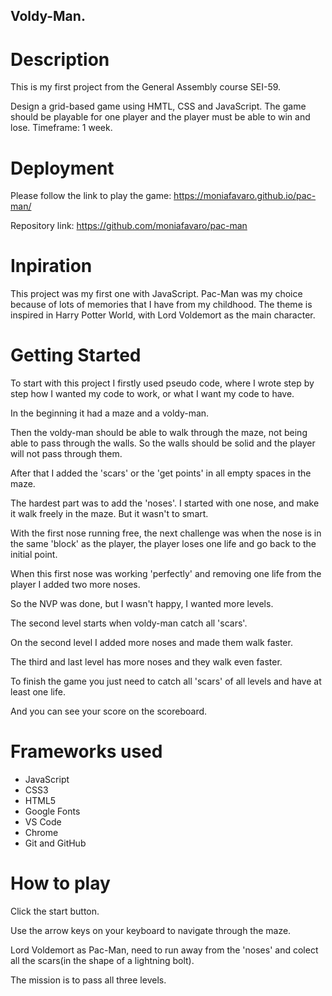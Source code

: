 ## Voldy-Man. 

# Description

This is my first project from the General Assembly course SEI-59.

Design a grid-based game using HMTL, CSS and JavaScript. The game should be playable for one player and the player must be able to win and lose. Timeframe: 1 week.

# Deployment

Please follow the link to play the game: https://moniafavaro.github.io/pac-man/

Repository link: https://github.com/moniafavaro/pac-man

# Inpiration 

This project was my first one with JavaScript. Pac-Man was my choice because of lots of memories that I have from my childhood. The theme is inspired in Harry Potter World, with Lord Voldemort as the main character.

# Getting Started

To start with this project I firstly used pseudo code, where I wrote step by step how I wanted my code to work, or what I want my code to have.

In the beginning it had a maze and a voldy-man.

Then the voldy-man should be able to walk through the maze, not being able to pass through the walls. So the walls should be solid and the player will not pass through them.

After that I added the 'scars' or the 'get points' in all empty spaces in the maze.

The hardest part was to add the 'noses'. I started with one nose, and make it walk freely in the maze. But it wasn't to smart.

With the first nose running free, the next challenge was when the nose is in the same 'block' as the player, the player loses one life and go back to the initial point.

When this first nose was working 'perfectly' and removing one life from the player I added two more noses.

So the NVP was done, but I wasn't happy, I wanted more levels.

The second level starts when voldy-man catch all 'scars'.

On the second level I added more noses and made them walk faster.

The third and last level has more noses and they walk even faster.

To finish the game you just need to catch all 'scars' of all levels and have at least one life.

And you can see your score on the scoreboard.

# Frameworks used
* JavaScript
* CSS3
* HTML5
* Google Fonts
* VS Code
* Chrome
* Git and GitHub

# How to play

Click the start button.

Use the arrow keys on your keyboard to navigate through the maze.

Lord Voldemort as Pac-Man, need to run away from the 'noses' and colect all the scars(in the shape of a lightning bolt). 

The mission is to pass all three levels.
